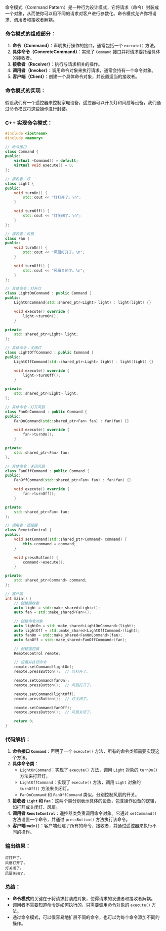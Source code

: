 命令模式（Command Pattern）是一种行为设计模式，它将请求（命令）封装成一个对象，从而使你可以用不同的请求对客户进行参数化。命令模式允许你将请求、调用者和接收者解耦。

### 命令模式的组成部分：
1. **命令（Command）**：声明执行操作的接口，通常包括一个 `execute()` 方法。
2. **具体命令（ConcreteCommand）**：实现了 `Command` 接口并将请求委托给具体的接收者。
3. **接收者（Receiver）**：执行与请求相关的操作。
4. **调用者（Invoker）**：调用命令对象来执行请求，通常会持有一个命令对象。
5. **客户端（Client）**：创建一个具体命令对象，并设置适当的接收者。

### 命令模式的实现：

假设我们有一个遥控器来控制家电设备，遥控器可以开关灯和风扇等设备，我们通过命令模式将这些操作进行封装。

### C++ 实现命令模式：

```cpp
#include <iostream>
#include <memory>

// 命令接口
class Command {
public:
    virtual ~Command() = default;
    virtual void execute() = 0;
};

// 接收者：灯
class Light {
public:
    void turnOn() {
        std::cout << "灯打开了。\n";
    }

    void turnOff() {
        std::cout << "灯关闭了。\n";
    }
};

// 接收者：风扇
class Fan {
public:
    void turnOn() {
        std::cout << "风扇打开了。\n";
    }

    void turnOff() {
        std::cout << "风扇关闭了。\n";
    }
};

// 具体命令：打开灯
class LightOnCommand : public Command {
public:
    LightOnCommand(std::shared_ptr<Light> light) : light(light) {}

    void execute() override {
        light->turnOn();
    }

private:
    std::shared_ptr<Light> light;
};

// 具体命令：关闭灯
class LightOffCommand : public Command {
public:
    LightOffCommand(std::shared_ptr<Light> light) : light(light) {}

    void execute() override {
        light->turnOff();
    }

private:
    std::shared_ptr<Light> light;
};

// 具体命令：打开风扇
class FanOnCommand : public Command {
public:
    FanOnCommand(std::shared_ptr<Fan> fan) : fan(fan) {}

    void execute() override {
        fan->turnOn();
    }

private:
    std::shared_ptr<Fan> fan;
};

// 具体命令：关闭风扇
class FanOffCommand : public Command {
public:
    FanOffCommand(std::shared_ptr<Fan> fan) : fan(fan) {}

    void execute() override {
        fan->turnOff();
    }

private:
    std::shared_ptr<Fan> fan;
};

// 调用者：遥控器
class RemoteControl {
public:
    void setCommand(std::shared_ptr<Command> command) {
        this->command = command;
    }

    void pressButton() {
        command->execute();
    }

private:
    std::shared_ptr<Command> command;
};

// 客户端
int main() {
    // 创建接收者
    auto light = std::make_shared<Light>();
    auto fan = std::make_shared<Fan>();

    // 创建命令对象
    auto lightOn = std::make_shared<LightOnCommand>(light);
    auto lightOff = std::make_shared<LightOffCommand>(light);
    auto fanOn = std::make_shared<FanOnCommand>(fan);
    auto fanOff = std::make_shared<FanOffCommand>(fan);

    // 创建遥控器
    RemoteControl remote;

    // 设置并执行命令
    remote.setCommand(lightOn);
    remote.pressButton();  // 灯打开了。

    remote.setCommand(fanOn);
    remote.pressButton();  // 风扇打开了。

    remote.setCommand(lightOff);
    remote.pressButton();  // 灯关闭了。

    remote.setCommand(fanOff);
    remote.pressButton();  // 风扇关闭了。

    return 0;
}
```

### 代码解析：
1. **命令接口 `Command`**：声明了一个 `execute()` 方法，所有的命令类都需要实现这个方法。
2. **具体命令类**：
    - `LightOnCommand`：实现了 `execute()` 方法，调用 `Light` 对象的 `turnOn()` 方法来打开灯。
    - `LightOffCommand`：实现了 `execute()` 方法，调用 `Light` 对象的 `turnOff()` 方法来关闭灯。
    - `FanOnCommand` 和 `FanOffCommand` 类似，分别控制风扇的开关。
3. **接收者 `Light` 和 `Fan`**：这两个类分别表示具体的设备，包含操作设备的逻辑，如打开或关闭灯、风扇。
4. **调用者 `RemoteControl`**：遥控器类负责调用命令对象。它通过 `setCommand()` 方法设置一个命令，并通过 `pressButton()` 方法执行该命令。
5. **客户端 `main()`**：客户端创建了所有的命令、接收者，并通过遥控器来执行不同的操作。

### 输出结果：
```
灯打开了。
风扇打开了。
灯关闭了。
风扇关闭了。
```

### 总结：
- **命令模式**的关键在于将请求封装成对象，使得请求的发送者和接收者解耦。
- 调用者不需要知道命令是如何执行的，只需要调用命令对象的 `execute()` 方法。
- 通过命令模式，可以很容易地扩展不同的命令，也可以为每个命令添加不同的操作。
